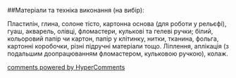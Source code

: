 <div id="hypercomments_widget" class="js-hypercomments-widget invisible"></div>

##Матеріали та техніка виконання (на вибір):

Пластилін, глина, солоне тісто, картонна основа (для роботи у рельєфі), гуаш, акварель, олівці, фломастери, кулькові та гелеві ручки; білий, кольоровий папір чи картон, папір у клітинку, нитки, тканина, фольга, картонні коробочки, різні підручні матеріали тощо. Ліплення,  аплікація (з подальшим доопрацюванням фломастером, кульковою ручкою), колаж.

<div class="js-hypercomments-container">
    <a href="http://hypercomments.com" class="hc-link" title="comments widget">comments powered by HyperComments</a>
</div>
